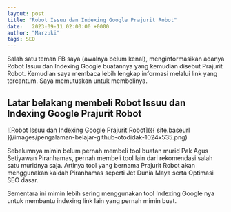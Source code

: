```yaml
---
layout: post
title: "Robot Issuu dan Indexing Google Prajurit Robot"
date:   2023-09-11 02:00:00 +0000
author: "Marzuki"
tags: SEO
---
```


Salah satu teman FB saya (awalnya belum kenal), menginformasikan adanya Robot Issuu dan Indexing Google buatannya yang kemudian disebut Prajurit Robot. Kemudian saya membaca lebih lengkap informasi melalui link yang tercantum. Saya memutuskan untuk membelinya.

## Latar belakang membeli Robot Issuu dan Indexing Google Prajurit Robot

![Robot Issuu dan Indexing Google Prajurit Robot]({{ site.baseurl }}/images/pengalaman-belajar-github-otodidak-1024x535.png)

Sebelumnya mimin belum pernah membeli tool buatan murid Pak Agus Setiyawan Piranhamas, pernah membeli tool lain dari rekomendasi salah satu muridnya saja. Artinya tool yang bernama Prajurit Robot akan menggunakan kaidah Piranhamas seperti Jet Dunia Maya serta Optimasi SEO dasar.

Sementara ini mimin lebih sering menggunakan tool Indexing Google nya untuk membantu indexing link lain yang pernah mimin buat.
